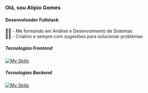 ### Olá, sou Alípio Gomes
#### Desenvolvedor Fullstack

👨‍🎓 -  Me formando em Análise e Desenvolmento de Sistemas<br>
🧠💡 - Criativo e sempre com sugestões para solucionar problemas

##### Tecnologias Frontend

[![My Skills](https://skillicons.dev/icons?i=js,ts,html,css,react,nextjs,angular,bootstrap,tailwind,figma)](https://skillicons.dev)

##### Tecnologias Backend

[![My Skills](https://skillicons.dev/icons?i=ts,nodejs,nestjs,java,spring,mysql)](https://skillicons.dev)
